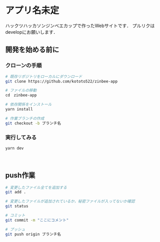 # アプリ名未定
ハックツハッカソンジンベエカップで作ったWebサイトです．
プルリクはdevelopにお願いします．

## 開発を始める前に

### クローンの手順
```bash
# 既存リポジトリをローカルにダウンロード
git clone https://github.com/kototo522/zinbee-app

# ファイルの移動
cd　zinbee-app

# 依存関係をインストール
yarn install

# 作業ブランチの作成
git checkout -b ブランチ名
```

### 実行してみる
```bash
yarn dev
```
<br/>

## push作業
```bash
# 変更したファイル全てを追加する
git add .

# 変更したファイルが追加されているか，秘密ファイルが入ってないか確認
git status

# コミット
git commit -m "ここにコメント"

# プッシュ
git push origin ブランチ名

```
